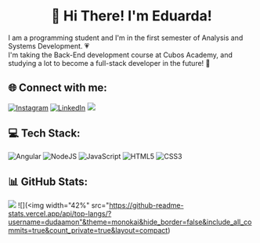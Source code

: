 <h1 align="center">🌸 Hi There! I'm Eduarda!</h1>
I am a programming student and I'm in the first semester of Analysis and Systems Development. 💗<br>I'm taking the Back-End development course at Cubos Academy, and studying a lot to become a full-stack developer in the future! 🚀


## 🌐 Connect with me:

[![Instagram](https://img.shields.io/badge/Instagram-%23E4405F.svg?logo=Instagram&logoColor=white)](https://instagram.com/dudsamon) [![LinkedIn](https://img.shields.io/badge/LinkedIn-%230077B5.svg?logo=linkedin&logoColor=white)](https://linkedin.com/in/eduardaamon)
<a href = "mailto:contatoeduardaamon16@gmail.com"><img src="https://img.shields.io/badge/-Gmail-%230077B5.svg?&logo=gmail&logoColor=white" target="_blank"></a>


## 💻 Tech Stack:
![Angular](https://img.shields.io/badge/angular-%23DD0031.svg?style=flat&logo=angular&logoColor=white) ![NodeJS](https://img.shields.io/badge/node.js-6DA55F?style=flat&logo=node.js&logoColor=white) ![JavaScript](https://img.shields.io/badge/javascript-%23323330.svg?style=flat&logo=javascript&logoColor=%23F7DF1E) ![HTML5](https://img.shields.io/badge/html5-%23E34F26.svg?style=flat&logo=html5&logoColor=white) ![CSS3](https://img.shields.io/badge/css3-%231572B6.svg?style=flat&logo=css3&logoColor=white)

## 📊 GitHub Stats:
![](<img width="42%" src="https://github-readme-stats.vercel.app/api?username=dudaamon&theme=monokai&hide_border=false&include_all_commits=true&count_private=true">)
![](<img width="42%" src="https://github-readme-stats.vercel.app/api/top-langs/?username=dudaamon"&theme=monokai&hide_border=false&include_all_commits=true&count_private=true&layout=compact)

